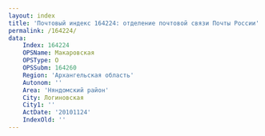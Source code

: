 ```yaml
---
layout: index
title: 'Почтовый индекс 164224: отделение почтовой связи Почты России'
permalink: /164224/
data:
    Index: 164224
    OPSName: Макаровская
    OPSType: О
    OPSSubm: 164260
    Region: 'Архангельская область'
    Autonom: ''
    Area: 'Няндомский район'
    City: Логиновская
    City1: ''
    ActDate: '20101124'
    IndexOld: ''
---
```

